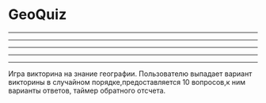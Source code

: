 # GeoQuiz

****  ****  *       *     ***
*   * *     * *   * *    *   *
*   * ***   *   *   *    *   *
*   * *     *   *   *    *   *
****  ****  *       *     ***

Игра викторина на знание географии.
Пользователю выпадает вариант викторины в случайном порядке,предоставляется 10  вопросов,к ним варианты ответов, таймер обратного отсчета.

